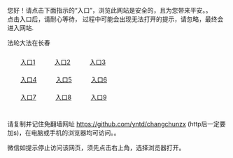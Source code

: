 您好！请点击下面指示的“入口”，浏览此网站是安全的，且为您带来平安。。 <br/>
点击入口后，请耐心等待， 过程中可能会出现无法打开的提示，请忽略，最终会进入网站. </br>

法轮大法在长春<br/>
<div style="padding:10px"><a style="margin:20px" target="_blank" href="https://d1z6xgyihhq27d.cloudfront.net/2Qpsp?vrhmtm" id="ccLink1" rel="nofollow">入口1</a> <a target="_blank" style="margin:20px" href="https://d3rblrvlwhnb0o.cloudfront.net/2Qpsp?ffvywzq" id="ccLink2" rel="nofollow">入口2</a> <a style="margin:20px" target="_blank" href="https://d3pxd2bbrhltob.cloudfront.net/2Qpsp?ddcptpup" id="ccLink3" rel="nofollow">入口3</a></div>

<div style="padding:10px" ><a style="margin:20px" target="_blank" href="https://d1z6xgyihhq27d.cloudfront.net/2Qpsp?vrhmtm" id="ccLink4" rel="nofollow">入口4</a> <a style="margin:20px" href="https://d3rblrvlwhnb0o.cloudfront.net/2Qpsp?ffvywzq" target="_blank" id="ccLink5" rel="nofollow">入口5</a> <a style="margin:20px" href="https://d3pxd2bbrhltob.cloudfront.net/2Qpsp?ddcptpup" target="_blank" id="ccLink6" rel="nofollow">入口6</a></div>

<div style="padding:10px"><a style="margin:20px" target="_blank" href="https://d1z6xgyihhq27d.cloudfront.net/2Qpsp?vrhmtm" id="ccLink7" rel="nofollow">入口7</a> <a style="margin:20px" href="https://d3rblrvlwhnb0o.cloudfront.net/2Qpsp?ffvywzq" target="_blank" id="ccLink8" rel="nofollow">入口8</a> <a style="margin:20px" target="_blank" href="https://d3pxd2bbrhltob.cloudfront.net/2Qpsp?ddcptpup" id="ccLink9" rel="nofollow">入口9</a></div>

<br/>



请复制并记住免翻墙网址 https://github.com/yntd/changchunzx (http后一定要加s)，在电脑或手机的浏览器均可访问。。<br/>

微信如提示停止访问该网页，须先点击右上角，选择浏览器打开。
